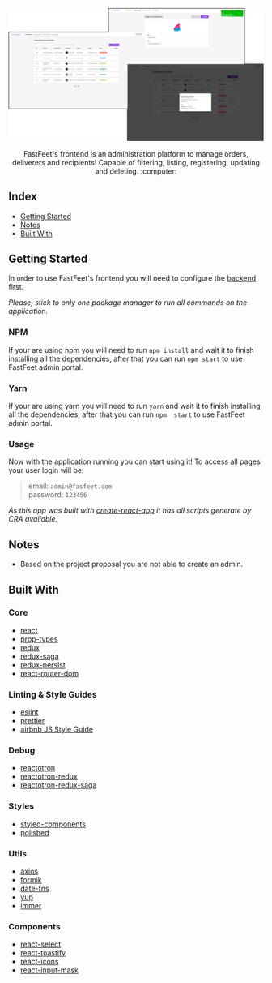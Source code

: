 <p align="center">
  <img src="../.github/frontend.png" />
</p>

<p align="center">
  FastFeet's frontend is an administration platform to manage orders, deliverers and recipients! Capable of filtering, listing, registering, updating and deleting. :computer:
</p>

## Index
- [Getting Started][100]
- [Notes][101]
- [Built With][102]

[100]: #getting-started
[101]: #notes
[102]: #built-with

## Getting Started
In order to use FastFeet's frontend you will need to configure the [backend][201] first.

*Please, stick to only one package manager to run all commands on the application.*

### NPM
If your are using npm you will need to run `npm install` and wait it to finish installing all the dependencies, after that you can run `npm start` to use FastFeet admin portal.

### Yarn
If your are using yarn you will need to run `yarn` and wait it to finish installing all the dependencies, after that you can run `npm  start` to use FastFeet admin portal.

### Usage
Now with the application running you can start using it! To access all pages your user login will be:

> email: `admin@fasfeet.com`\
> password: `123456`

*As this app was built with [create-react-app][202] it has all scripts generate by CRA available.*

[201]: https://github.com/f-maia/-Rocketseat-FastFeet/tree/master/backend
[202]: https://github.com/facebook/create-react-app

## Notes
- Based on the project proposal you are not able to create an admin.

## Built With

### Core
- [react][300]
- [prop-types][301]
- [redux][302]
- [redux-saga][303]
- [redux-persist][304]
- [react-router-dom][305]

[300]: https://reactjs.org/
[301]: https://github.com/facebook/prop-types
[302]: https://redux.js.org/
[303]: https://redux-saga.js.org/
[304]: https://github.com/rt2zz/redux-persist
[305]: https://reacttraining.com/react-router/web/guides/quick-start

### Linting & Style Guides
- [eslint][306]
- [prettier][307]
- [airbnb JS Style Guide][308]

[306]: https://eslint.org/
[307]: https://prettier.io/
[308]: https://github.com/airbnb/javascript

### Debug
- [reactotron][309]
- [reactotron-redux][310]
- [reactotron-redux-saga][311]

[309]: https://github.com/infinitered/reactotron
[310]: https://github.com/infinitered/reactotron-redux
[311]: https://github.com/infinitered/reactotron-redux-saga

### Styles
- [styled-components][312]
- [polished][313]

[312]: https://styled-components.com/
[313]: https://github.com/styled-components/polished

### Utils
- [axios][314]
- [formik][315]
- [date-fns][316]
- [yup][317]
- [immer][318]

[314]: https://github.com/axios/axios
[315]: https://jaredpalmer.com/formik/docs/overview
[316]: https://date-fns.org/
[317]: https://github.com/jquense/yup
[318]: https://github.com/immerjs/immer

### Components
- [react-select][319]
- [react-toastify][320]
- [react-icons][321]
- [react-input-mask][322]

[319]: https://react-select.com/home
[320]: https://github.com/fkhadra/react-toastify
[321]: https://react-icons.netlify.app/#/
[322]: https://github.com/sanniassin/react-input-mask
